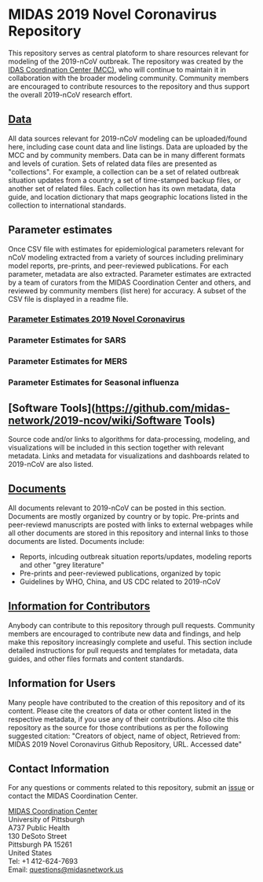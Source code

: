 # MIDAS 2019 Novel Coronavirus Repository
This repository serves as central platoform to share resources relevant for modeling of the 2019-nCoV outbreak. The repository was created by the [IDAS Coordination Center (MCC)](https://midasnetwork.us/mcc/), who will continue to maintain it in collaboration with the broader modeling community. Community members are encouraged to contribute resources to the repository and thus support the overall 2019-nCoV research effort. 

## [Data](https://github.com/midas-network/2019-ncov/wiki/Data)
All data sources relevant for 2019-nCoV modeling can be uploaded/found here, including case count data and line listings. Data are uploaded by the MCC and by community members. Data can be in many different formats and levels of curation. Sets of related data files are presented as "collections". For example, a collection can be a set of related outbreak situation updates from a country, a set of time-stamped backup files, or another set of related files. Each collection has its own metadata, data guide, and location dictionary that maps geographic locations listed in the collection to international standards.

## Parameter estimates
Once CSV file with estimates for epidemiological parameters relevant for nCoV modeling extracted from a variety of sources including preliminary model reports, pre-prints, and peer-reviewed publications. For each parameter, metadata are also extracted. Parameter estimates are extracted by a team of curators from the MIDAS Coordination Center and others, and reviewed by community members (list here) for accuracy. A subset of the CSV file is displayed in a readme file.

### [Parameter Estimates 2019 Novel Coronavirus](https://github.com/midas-network/2019-ncov/tree/master/parameter_estimates/2019_novel_coronavirus)

### Parameter Estimates for SARS
### Parameter Estimates for MERS
### Parameter Estimates for Seasonal influenza

## [Software Tools](https://github.com/midas-network/2019-ncov/wiki/Software Tools)
Source code and/or links to algorithms for data-processing, modeling, and visualizations will be included in this section together with relevant metadata. Links and metadata for visualizations and dashboards related to 2019-nCoV are also listed. 

## [Documents](https://github.com/midas-network/2019-ncov/wiki/Documents)
All documents relevant to 2019-nCoV can be posted in this section. Documents are mostly organized by country or by topic. Pre-prints and peer-reviewd manuscripts are posted with links to external webpages while all other documents are stored in this repository and internal links to those documents are listed. Documents include:
* Reports, inlcuding outbreak situation reports/updates, modeling reports and other "grey literature"
* Pre-prints and peer-reviewed publications, organized by topic
* Guidelines by WHO, China, and US CDC related to 2019-nCoV

## [Information for Contributors](https://github.com/midas-network/2019-ncov/wiki/Information-for-Contributors)
Anybody can contribute to this repository through pull requests. Community members are encouraged to contribute new data and findings, and help make this repository increasingly complete and useful. This section include detailed instructions for pull requests and templates for metadata, data guides, and other files formats and content standards. 

## Information for Users
Many people have contributed to the creation of this repository and of its content. Please cite the creators of data or other content listed in the respective metadata, if you use any of their contributions. Also cite this repository as the source for those contributions as per the following suggested citation: "Creators of object, name of object, Retrieved from: MIDAS 2019 Novel Coronavirus Github Repository, URL. Accessed date"

## Contact Information
For any questions or comments related to this repository, submit an [issue](https://github.com/midas-network/2019-ncov/issues) or contact the MIDAS Coordination Center. 

[MIDAS Coordination Center](https://midasnetwork.us/mcc/)  
University of Pittsburgh  
A737 Public Health  
130 DeSoto Street  
Pittsburgh PA 15261  
United States  
Tel: +1 412-624-7693  
Email: questions@midasnetwork.us


